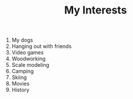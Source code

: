 <!DOCTYPE html>
<html>
    
<body>
    <header>
        <h1>My Interests</h1>
    </header>
    <main>
        <ol>
            <li>My dogs</li>
            <li>Hanging out with friends</li>
            <li>Video games</li>
            <li>Woodworking</li>
            <li>Scale modeling</li>
            <li>Camping</li>
            <li>Skiing</li>
            <li>Movies</li>
            <li>History</li>
        </ol> 
    </main>
</body>
</html>